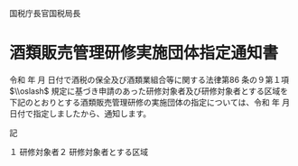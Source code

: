 国税庁長官国税局長

# 酒類販売管理研修実施団体指定通知書

令和 年 月 日付で酒税の保全及び酒類業組合等に関する法律第86 条の９第１項 $\\oslash$ 規定に基づき申請のあった研修対象者及び研修対象者とする区域を下記のとおりとする酒類販売管理研修の実施団体の指定については、令和 年 月 日付で指定しましたから、通知します。

記

１ 研修対象者２ 研修対象者とする区域